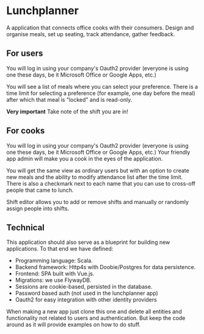 # Lunchplanner 

A application that connects office cooks with their consumers. Design and organise meals, set up seating, track attendance, 
gather feedback.

## For users

You will log in using your company's Oauth2 provider (everyone is using one these days, be it Microsoft Office or Google Apps, etc.)

You will see a list of meals where you can select your preference. There is a time limit for selecting a preference (for 
example, one day before the meal) after which that meal is "locked" and is read-only.

**Very important** Take note of the shift you are in! 

## For cooks

You will log in using your company's Oauth2 provider (everyone is using one these days, be it Microsoft Office or Google Apps, etc.)
Your friendly app admin will make you a cook in the eyes of the application.

You will get the same view as ordinary users but with an option to create new meals and the ability to modify attendance list
after the time limit. There is also a checkmark next to each name that you can use to cross-off people that came to lunch.

Shift editor allows you to add or remove shifts and manually or randomly assign people into shifts. 

## Technical

This application should also serve as a blueprint for building new applications. To that end we have defined:

- Programming language: Scala.
- Backend framework: Http4s with Doobie/Postgres for data persistence.
- Frontend: SPA built with Vue.js.
- Migrations: we use FlywayDB.
- Sessions are cookie-based, persisted in the database. 
- Password based auth (not used in the lunchplanner app)
- Oauth2 for easy integration with other identity providers

When making a new app just clone this one and delete all entities and functionality not related to users and authentication.
But keep the code around as it will provide examples on how to do stuff.

